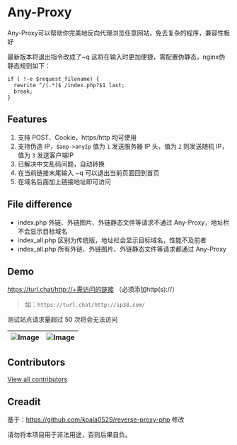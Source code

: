 # Any-Proxy
Any-Proxy可以帮助你完美地反向代理浏览任意网站，免去复杂的程序，兼容性极好  
  
最新版本将退出指令改成了~q 这将在输入时更加便捷，需配置伪静态，nginx伪静态规则如下：  

```nginx
if ( !-e $request_filename) {  
  rewrite ^/(.*)$ /index.php?$1 last;  
  break;  
}
```

## Features
1. 支持 POST、Cookie，https/http 均可使用  
2. 支持伪造 IP，`$anp->anyIp` 值为 `1` 发送服务器 IP 头，值为 `2` 则发送随机 IP，值为 `3` 发送客户端IP  
3. 已解决中文乱码问题，自动转换  
4. 在当前链接末尾输入 ~q 可以退出当前页面回到首页  
5. 在域名后面加上链接地址即可访问

## File difference
- index.php 外链、外链图片、外链静态文件等请求不通过 Any-Proxy，地址栏不会显示目标域名  
- index_all.php 区别为传统版，地址栏会显示目标域名，性能不及前者  
- index_all.php 所有外链、外链图片、外链静态文件等请求都通过 Any-Proxy

## Demo
https://turl.chat/http://+需访问的链接 （必须添加http(s)://）  
  
> 如：`https://turl.chat/http://ip38.com/`

测试站点请求量超过 50 次将会无法访问

| ![Image](https://p.pstatp.com/origin/fe81000376fc445be379) | ![Image](https://p.pstatp.com/origin/137b90001905c99862df3) |
| ---- | ---- |

## Contributors
[View all contributors](../../contributors)

## Creadit
基于：https://github.com/koala0529/reverse-proxy-php 修改  

请勿将本项目用于非法用途，否则后果自负。
